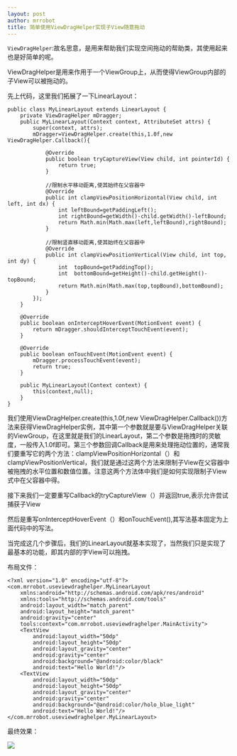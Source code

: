 ```yaml
---
layout: post
author: mrrobot
title: 简单使用ViewDragHelper实现子View随意拖动
---
```

`ViewDragHelper`:故名思意，是用来帮助我们实现空间拖动的帮助类，其使用起来也是好简单的呢。

ViewDragHelper是用来作用于一个ViewGroup上，从而使得ViewGroup内部的子View可以被拖动的。

先上代码，这里我们拓展了一下LinearLayout：

```
public class MyLinearLayout extends LinearLayout {
    private ViewDragHelper mDragger;
    public MyLinearLayout(Context context, AttributeSet attrs) {
        super(context, attrs);
        mDragger=ViewDragHelper.create(this,1.0f,new ViewDragHelper.Callback(){

            @Override
            public boolean tryCaptureView(View child, int pointerId) {
                return true;
            }

            //限制水平移动距离,使其始终在父容器中
            @Override
            public int clampViewPositionHorizontal(View child, int left, int dx) {
                int leftBound=getPaddingLeft();
                int rightBound=getWidth()-child.getWidth()-leftBound;
                return Math.min(Math.max(left,leftBound),rightBound);
            }

            //限制竖直移动距离,使其始终在父容器中
            @Override
            public int clampViewPositionVertical(View child, int top, int dy) {
                int  topBound=getPaddingTop();
                int  bottomBound=getHeight()-child.getHeight()-topBound;
                return Math.min(Math.max(top,topBound),bottomBound);
            }
        });
    }

    @Override
    public boolean onInterceptHoverEvent(MotionEvent event) {
        return mDragger.shouldInterceptTouchEvent(event);
    }

    @Override
    public boolean onTouchEvent(MotionEvent event) {
        mDragger.processTouchEvent(event);
        return true;
    }

    public MyLinearLayout(Context context) {
        this(context,null);
    }
}
```

我们使用ViewDragHelper.create(this,1.0f,new ViewDragHelper.Callback())方法来获得ViewDragHelper实例，其中第一个参数就是要与ViewDragHelper关联的ViewGroup，在这里就是我们的LinearLayout，第二个参数是拖拽时的灵敏度，一般传入1.0f即可。第三个参数回调Callback是用来处理拖动位置的，通常我们要重写它的两个方法：clampViewPositionHorizontal（）和clampViewPositionVertical，我们就是通过这两个方法来限制子View在父容器中被拖拽的水平位置和数值位置。注意这两个方法体中我们是如何实现限制子View式中在父容器中得。

接下来我们一定要重写Callback的tryCaptureView（）并返回true,表示允许尝试捕获子View

然后是重写onInterceptHoverEvent（）和onTouchEvent(),其写法基本固定为上面代码中的写法。

当完成这几个步骤后，我们的LinearLayout就基本实现了，当然我们只是实现了最基本的功能，即其内部的字View可以拖拽。

布局文件：

```
<?xml version="1.0" encoding="utf-8"?>
<com.mrrobot.useviewdraghelper.MyLinearLayout
    xmlns:android="http://schemas.android.com/apk/res/android"
    xmlns:tools="http://schemas.android.com/tools"
    android:layout_width="match_parent"
    android:layout_height="match_parent"
    android:gravity="center"
    tools:context="com.mrrobot.useviewdraghelper.MainActivity">
    <TextView
        android:layout_width="50dp"
        android:layout_height="50dp"
        android:layout_gravity="center"
        android:gravity="center"
        android:background="@android:color/black"
        android:text="Hello World!"/>
    <TextView
        android:layout_width="50dp"
        android:layout_height="50dp"
        android:layout_gravity="center"
        android:gravity="center"
        android:background="@android:color/holo_blue_light"
        android:text="Hello World!"/>
</com.mrrobot.useviewdraghelper.MyLinearLayout>
```

最终效果：

![](http://cl.ly/2U1l3J3z1X2r/ezgif.com-video-to-gif.gif)
